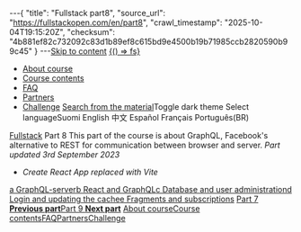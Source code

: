 ---{
  "title": "Fullstack part8",
  "source_url": "https://fullstackopen.com/en/part8",
  "crawl_timestamp": "2025-10-04T19:15:20Z",
  "checksum": "4b881ef82c732092c83d1b89ef8c615bd9e4500b19b71985ccb2820590b99c45"
}
---[Skip to content](../part8#main-content/01-part8-main-content.md)
[{() => fs}](https://fullstackopen.com/en/)

- [About course](../about/01-about.md)
- [Course contents](../#course-contents/01-course-contents.md)
- [FAQ](../faq/01-faq.md)
- [Partners](../companies/01-companies.md)
- [Challenge](../challenge/01-challenge.md)
[Search from the material](../search/01-search.md)Toggle dark theme
Select languageSuomi English 中文 Español Français Português(BR)

[Fullstack](../#course-contents/01-course-contents.md)
Part 8
This part of the course is about GraphQL, Facebook's alternative to REST for communication between browser and server.
_Part updated 3rd September 2023_

- _Create React App replaced with Vite_


[a GraphQL-server](../part8/01-graph-ql-server.md)[b React and GraphQL](../part8/01-react-and-graph-ql.md)[c Database and user administration](../part8/01-database-and-user-administration.md)[d Login and updating the cache](../part8/01-login-and-updating-the-cache.md)[e Fragments and subscriptions](../part8/01-fragments-and-subscriptions.md)
[Part 7 **Previous part**](../part7/01-part7.md)[Part 9 **Next part**](../part9/01-part9.md)
[About course](../about/01-about.md)[Course contents](../#course-contents/01-course-contents.md)[FAQ](../faq/01-faq.md)[Partners](../companies/01-companies.md)[Challenge](../challenge/01-challenge.md)
